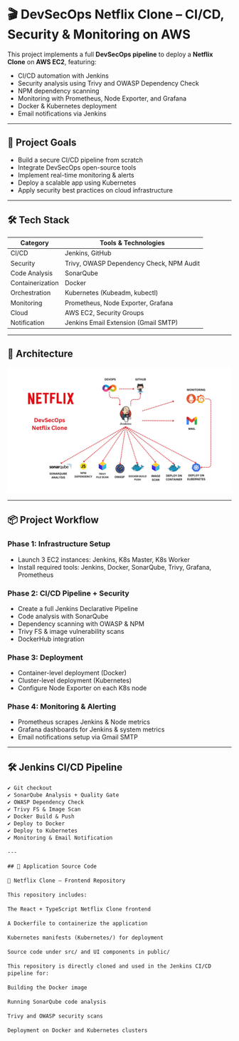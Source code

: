 # 🎬 DevSecOps Netflix Clone – CI/CD, Security & Monitoring on AWS

This project implements a full **DevSecOps pipeline** to deploy a **Netflix Clone** on **AWS EC2**, featuring:
- CI/CD automation with Jenkins
- Security analysis using Trivy and OWASP Dependency Check
- NPM dependency scanning
- Monitoring with Prometheus, Node Exporter, and Grafana
- Docker & Kubernetes deployment
- Email notifications via Jenkins

---

## 🚀 Project Goals

- Build a secure CI/CD pipeline from scratch
- Integrate DevSecOps open-source tools
- Implement real-time monitoring & alerts
- Deploy a scalable app using Kubernetes
- Apply security best practices on cloud infrastructure

---

## 🛠️ Tech Stack

| Category         | Tools & Technologies                              |
|------------------|----------------------------------------------------|
| CI/CD            | Jenkins, GitHub                                    |
| Security         | Trivy, OWASP Dependency Check, NPM Audit           |
| Code Analysis    | SonarQube                                          |
| Containerization | Docker                                             |
| Orchestration    | Kubernetes (Kubeadm, kubectl)                      |
| Monitoring       | Prometheus, Node Exporter, Grafana                 |
| Cloud            | AWS EC2, Security Groups                           |
| Notification     | Jenkins Email Extension (Gmail SMTP)              |

---

## 🧱 Architecture

![Netflix DevSecOps Architecture](./screenshots/netflix_devsecops_architecture.png)


---

## 📦 Project Workflow

### Phase 1: Infrastructure Setup
- Launch 3 EC2 instances: Jenkins, K8s Master, K8s Worker
- Install required tools: Jenkins, Docker, SonarQube, Trivy, Grafana, Prometheus

### Phase 2: CI/CD Pipeline + Security
- Create a full Jenkins Declarative Pipeline
- Code analysis with SonarQube
- Dependency scanning with OWASP & NPM
- Trivy FS & image vulnerability scans
- DockerHub integration

### Phase 3: Deployment
- Container-level deployment (Docker)
- Cluster-level deployment (Kubernetes)
- Configure Node Exporter on each K8s node

### Phase 4: Monitoring & Alerting
- Prometheus scrapes Jenkins & Node metrics
- Grafana dashboards for Jenkins & system metrics
- Email notifications setup via Gmail SMTP

---

## 🛠 Jenkins CI/CD Pipeline

```plaintext
✔ Git checkout
✔ SonarQube Analysis + Quality Gate
✔ OWASP Dependency Check
✔ Trivy FS & Image Scan
✔ Docker Build & Push
✔ Deploy to Docker
✔ Deploy to Kubernetes
✔ Monitoring & Email Notification

---

## 📁 Application Source Code

🔗 Netflix Clone – Frontend Repository

This repository includes:

The React + TypeScript Netflix Clone frontend

A Dockerfile to containerize the application

Kubernetes manifests (Kubernetes/) for deployment

Source code under src/ and UI components in public/

This repository is directly cloned and used in the Jenkins CI/CD pipeline for:

Building the Docker image

Running SonarQube code analysis

Trivy and OWASP security scans

Deployment on Docker and Kubernetes clusters
